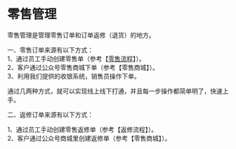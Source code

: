 # 零售管理

零售管理是管理零售订单和订单返修（退货）的地方。

一、零售订单来源有以下方式：  
1、通过员工手动创建零售单（参考【[零售流程](/shang-pin-guan-li/ling-shou/ling-shou-liu-cheng.md)】）。  
2、客户通过公众号零售商城下单（参考【零售商城】）。  
3、利用我们提供的收银系统，销售员操作下单。

通过几两种方式，就可以实现线上线下打通，并且每一步操作都简单明了，快速上手。

二、返修订单来源有以下方式：

1、通过员工手动创建零售返修单（参考【返修流程】）。  
2、客户通过公众号商城里创建返修单（参考【零售商城】）。

